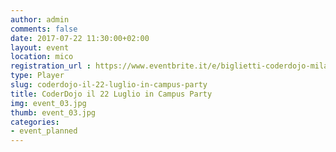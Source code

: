 ```yaml
---
author: admin
comments: false
date: 2017-07-22 11:30:00+02:00
layout: event
location: mico
registration_url : https://www.eventbrite.it/e/biglietti-coderdojo-milanocampusparty-22-luglio-2017-36213566753
type: Player
slug: coderdojo-il-22-luglio-in-campus-party
title: CoderDojo il 22 Luglio in Campus Party
img: event_03.jpg
thumb: event_03.jpg
categories:
- event_planned
---
```

